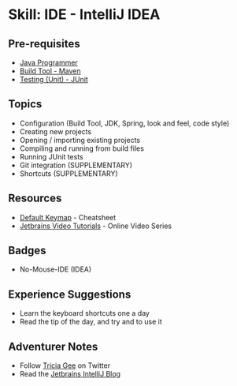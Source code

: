 # Skill: IDE - IntelliJ IDEA 

## Pre-requisites
  * [Java Programmer](../languages/java.md)
  * [Build Tool - Maven](./maven.md)
  * [Testing (Unit) - JUnit](../frameworks/junit.md)

## Topics
  * Configuration (Build Tool, JDK, Spring, look and feel, code style)
  * Creating new projects
  * Opening / importing existing projects
  * Compiling and running from build files
  * Running JUnit tests
  * Git integration (SUPPLEMENTARY)
  * Shortcuts (SUPPLEMENTARY)

## Resources
  * [Default Keymap](https://resources.jetbrains.com/storage/products/intellij-idea/docs/IntelliJIDEA_ReferenceCard.pdf) - Cheatsheet
  * [Jetbrains Video Tutorials](https://www.jetbrains.com/idea/documentation/) - Online Video Series

## Badges
  * No-Mouse-IDE (IDEA)

## Experience Suggestions
  * Learn the keyboard shortcuts one a day
  * Read the tip of the day, and try and to use it

## Adventurer Notes
  * Follow [Tricia Gee](https://twitter.com/trisha_gee) on Twitter
  * Read the [Jetbrains IntelliJ Blog](https://blog.jetbrains.com/idea/)